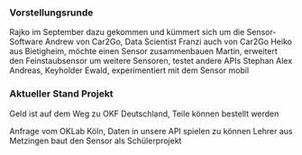 ### Vorstellungsrunde

Rajko im September dazu gekommen und kümmert sich um die Sensor-Software
Andrew von Car2Go, Data Scientist
Franzi auch von Car2Go
Heiko aus Bietigheim, möchte einen Sensor zusammenbauen
Martin, erweitert den Feinstaubsensor um weitere Sensoren, testet andere APIs
Stephan
Alex
Andreas, Keyholder
Ewald, experimentiert mit dem Sensor mobil

### Aktueller Stand Projekt
Geld ist auf dem Weg zu OKF Deutschland, Teile können bestellt werden

Anfrage vom OKLab Köln, Daten in unsere API spielen zu können
Lehrer aus Metzingen baut den Sensor als Schülerprojekt

